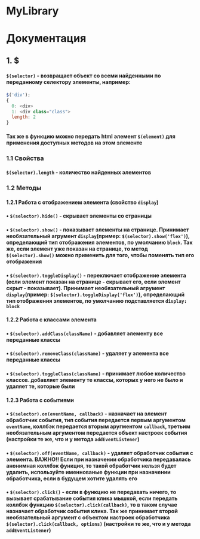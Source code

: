 # MyLibrary

# Документация 

## 1. $
#### `$(selector)` - возвращает объект со всеми найденными по переданному селектору элементы, например:
```javascript
$('div');
{  
  0: <div>  
  1: <div class="class">  
  length: 2  
}
``` 
#### Так же в функцию можно передать html элемент `$(element)` для применения доступных методов на этом элементе
### 1.1 Свойства 
#### `$(selector).length` - количество найденных элементов

### 1.2 Методы
#### 1.2.1 Работа с отображением элемента (свойство `display`)
#### • `$(selector).hide()` - скрывает элементы со страницы
#### • `$(selector).show()` - показывает элементы на странице. Принимает необязательный агрумент `display`(пример: `$(selector).show('flex')`), определающий тип отображения элементов, по умолчанию `block`. Так же, если элемент уже показан на странице, то метод `$(selector).show()` можно применить для того, чтобы поменять тип его отображения
#### • `$(selector).toggleDisplay()` - переключает отображение элемента (если элемент показан на странице - скрывает его, если элемент скрыт - показывает). Принимает необязательный агрумент `display`(пример: `$(selector).toggleDisplay('flex')`), определающий тип отображения элементов, по умолчанию подставляется `display: block`
#### 1.2.2 Работа с классами элемента 
#### • `$(selector).addClass(className)` - добавляет элементу все переданные классы
#### • `$(selector).removeClass(className)` - удаляет у элемента все переданные классы
#### • `$(selector).toggleClass(className)` - принимает любое количество классов. добавляет элементу те классы, которых у него не было и удаляет те, которые были
#### 1.2.3 Работа с событиями 
#### • `$(selector).on(eventName, callback)` - назначает на элемент обработчик события, тип события передается первым аргументом `eventName`, коллбэк передается вторым аругментом `callback`, третьим необязательным аргументом передается объект настроек события (настройки те же, что и у метода `addEventListener`)
#### • `$(selector).off(eventName, callback)` - удаляет обработчик события с элемента. ВАЖНО!! Если при назначении обработчика передавалась анонимная коллбэк функция, то такой обработчик нельзя будет удалить, используйте именнованые функции при назначении обработчика, если в будущем хотите удалять его 
#### • `$(selector).click()` - если в функцию не передавать ничего, то вызывает срабатывание события клика мышкой, если передать коллбэк функцию `$(selector).click(callback)`, то в таком случае назначает обработчик события клика. Так же принимает второй необязательный аргумент с объектом настроек обработчика `$(selector).click(callback, options)` (настройки те же, что и у метода `addEventListener`)
